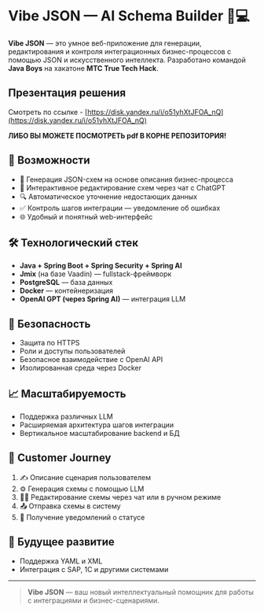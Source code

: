# Vibe JSON — AI Schema Builder 🧠💻

**Vibe JSON** — это умное веб-приложение для генерации, редактирования и контроля интеграционных бизнес-процессов с помощью JSON и искусственного интеллекта. Разработано командой **Java Boys** на хакатоне **МТС True Tech Hack**.

## Презентация решения
Смотреть по ссылке - [https://disk.yandex.ru/i/o51yhXtJFOA_nQ](https://disk.yandex.ru/i/o51yhXtJFOA_nQ)

**ЛИБО ВЫ МОЖЕТЕ ПОСМОТРЕТЬ pdf В КОРНЕ РЕПОЗИТОРИЯ!**

## 🚀 Возможности

- 📄 Генерация JSON-схем на основе описания бизнес-процесса
- 💬 Интерактивное редактирование схем через чат с ChatGPT
- 🔍 Автоматическое уточнение недостающих данных
- ✅ Контроль шагов интеграции — уведомление об ошибках
- 🌐 Удобный и понятный web-интерфейс

## 🛠️ Технологический стек

- **Java + Spring Boot + Spring Security + Spring AI**
- **Jmix** (на базе Vaadin) — fullstack-фреймворк
- **PostgreSQL** — база данных
- **Docker** — контейнеризация
- **OpenAI GPT (через Spring AI)** — интеграция LLM

## 🔐 Безопасность

- Защита по HTTPS
- Роли и доступы пользователей
- Безопасное взаимодействие с OpenAI API
- Изолированная среда через Docker

## 📈 Масштабируемость

- Поддержка различных LLM
- Расширяемая архитектура шагов интеграции
- Вертикальное масштабирование backend и БД

## 🧭 Customer Journey

1. ✍️ Описание сценария пользователем
2. ⚙️ Генерация схемы с помощью LLM
3. 🧑‍💻 Редактирование схемы через чат или в ручном режиме
4. 📤 Отправка схемы в систему
5. 📩 Получение уведомлений о статусе

## 🔮 Будущее развитие

- Поддержка YAML и XML
- Интеграция с SAP, 1C и другими системами

---

> **Vibe JSON** — ваш новый интеллектуальный помощник для работы с интеграциями и бизнес-сценариями.
